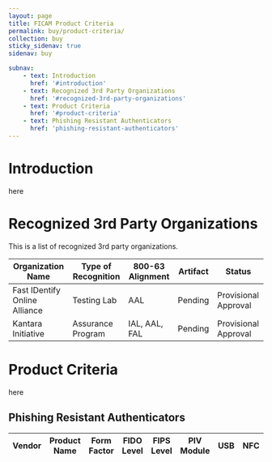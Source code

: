 ```yaml
---
layout: page
title: FICAM Product Criteria
permalink: buy/product-criteria/
collection: buy
sticky_sidenav: true
sidenav: buy

subnav:
    - text: Introduction
      href: '#introduction'
    - text: Recognized 3rd Party Organizations
      href: '#recognized-3rd-party-organizations'
    - text: Product Criteria
      href: '#product-criteria'
    - text: Phishing Resistant Authenticators
      href: 'phishing-resistant-authenticators'
---
```


# Introduction

here

# Recognized 3rd Party Organizations

This is a list of recognized 3rd party organizations.

| Organization Name | Type of Recognition | 800-63 Alignment | Artifact | Status | 
| ------ | ------ | -------- | ------ | ------- |
| Fast IDentify Online Alliance | Testing Lab | AAL | Pending | Provisional Approval |
| Kantara Initiative | Assurance Program | IAL, AAL, FAL | Pending | Provisional Approval |

# Product Criteria

here

## Phishing Resistant Authenticators



| Vendor | Product Name | Form Factor |  FIDO Level | FIPS Level | PIV Module | USB | NFC | BT | AAGUID | Data Added |
| ------ | ------------ | ----------- | ----------- | ---------- | ---------- | --- | --- | -- | ------ | ---------- |


